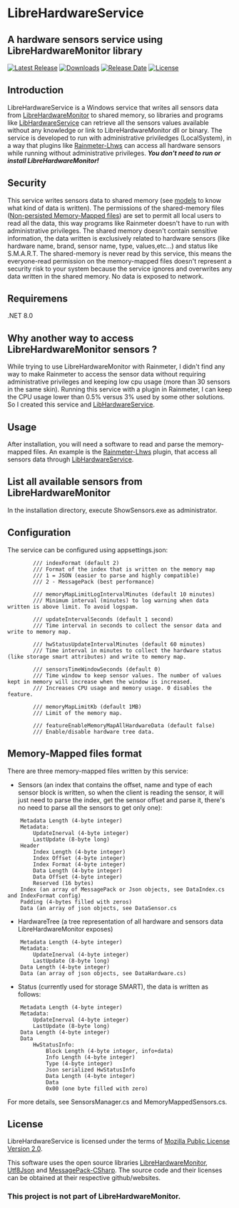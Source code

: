 # LibreHardwareService
## A hardware sensors service using LibreHardwareMonitor library

[![Latest Release](https://img.shields.io/github/release/epinter/LibreHardwareService.svg)](https://github.com/epinter/LibreHardwareService/releases/latest)
[![Downloads](https://img.shields.io/github/downloads/epinter/LibreHardwareService/total.svg)](https://github.com/epinter/LibreHardwareService/releases/latest)
[![Release Date](https://img.shields.io/github/release-date/epinter/LibreHardwareService.svg)](https://github.com/epinter/LibreHardwareService/releases/latest)
[![License](https://img.shields.io/github/license/epinter/LibreHardwareService.svg)](https://github.com/epinter/LibreHardwareService/blob/main/LICENSE)

## Introduction

LibreHardwareService is a Windows service that writes all sensors data from [LibreHardwareMonitor](https://github.com/LibreHardwareMonitor/LibreHardwareMonitor) to shared memory, so libraries and programs like [LibHardwareService](https://github.com/epinter/lhwservice) can retrieve all the sensors values available without any knowledge or link to LibreHardwareMonitor dll or binary. The service is developed to run with administrative priviledges (LocalSystem), in a way that plugins like [Rainmeter-Lhws](https://github.com/epinter/rainmeter-lhws) can access all hardware sensors while running without administrative privileges. ***You don't need to run or install LibreHardwareMonitor!***

## Security

This service writes sensors data to shared memory (see [models](https://github.com/epinter/LibreHardwareService/tree/main/service/src/models) to know what kind of data is written). The permissions of the shared-memory files ([Non-persisted Memory-Mapped files](https://docs.microsoft.com/en-us/dotnet/standard/io/memory-mapped-files)) are set to permit all local users to read all the data, this way programs like Rainmeter doesn't have to run with administrative privileges. The shared memory doesn't contain sensitive information, the data written is exclusively related to hardware sensors (like hardware name, brand, sensor name, type, values,etc...) and status like S.M.A.R.T. The shared-memory is never read by this service, this means the everyone-read permission on the memory-mapped files doesn't represent a security risk to your system because the service ignores and overwrites any data written in the shared memory. No data is exposed to network.

## Requiremens

.NET 8.0

## Why another way to access LibreHardwareMonitor sensors ?

While trying to use LibreHardwareMonitor with Rainmeter, I didn't find any way to make Rainmeter to access the sensor data without requiring administrative privileges and keeping low cpu usage (more than 30 sensors in the same skin). Running this service with a plugin in Rainmeter, I can keep the CPU usage lower than 0.5% versus 3% used by some other solutions. So I created this service and [LibHardwareService](https://github.com/epinter/lhwservice).

## Usage

After installation, you will need a software to read and parse the memory-mapped files. An example is the [Rainmeter-Lhws](https://github.com/epinter/rainmeter-lhws) plugin, that access all sensors data through [LibHardwareService](https://github.com/epinter/lhwservice). 

## List all available sensors from LibreHardwareMonitor

In the installation directory, execute ShowSensors.exe as administrator.

## Configuration

The service can be configured using appsettings.json:

```
        /// indexFormat (default 2)
        /// Format of the index that is written on the memory map
        /// 1 = JSON (easier to parse and highly compatible)
        /// 2 - MessagePack (best performance)
        
        /// memoryMapLimitLogIntervalMinutes (default 10 minutes)
        /// Minimum interval (minutes) to log warning when data written is above limit. To avoid logspam.
        
        /// updateIntervalSeconds (default 1 second)
        /// Time interval in seconds to collect the sensor data and write to memory map.
        
        /// hwStatusUpdateIntervalMinutes (default 60 minutes)
        /// Time interval in minutes to collect the hardware status (like storage smart attributes) and write to memory map.
        
        /// sensorsTimeWindowSeconds (default 0)
        /// Time window to keep sensor values. The number of values kept in memory will increase when the window is increased.
        /// Increases CPU usage and memory usage. 0 disables the feature.
        
        /// memoryMapLimitKb (default 1MB)
        /// Limit of the memory map.

        /// featureEnableMemoryMapAllHardwareData (default false)
        /// Enable/disable hardware tree data.
```

## Memory-Mapped files format

There are three memory-mapped files written by this service:
 - Sensors (an index that contains the offset, name and type of each sensor block is written, so when the client is reading the sensor, it will just need to parse the index, get the sensor offset and parse it, there's no need to parse all the sensors to get only one):
```
    Metadata Length (4-byte integer)
    Metadata:
        UpdateInerval (4-byte integer)
        LastUpdate (8-byte long)
    Header
        Index Length (4-byte integer)
        Index Offset (4-byte integer)
        Index Format (4-byte integer)
        Data Length (4-byte integer)
        Data Offset (4-byte integer)
        Reserved (16 bytes)
    Index (an array of MessagePack or Json objects, see DataIndex.cs and IndexFormat config)
    Padding (4-bytes filled with zeros)
    Data (an array of json objects, see DataSensor.cs
```          

 - HardwareTree (a tree representation of all hardware and sensors data LibreHardwareMonitor exposes)

```
    Metadata Length (4-byte integer)
    Metadata:
        UpdateInerval (4-byte integer)
        LastUpdate (8-byte long)
    Data Length (4-byte integer)
    Data (an array of json objects, see DataHardware.cs) 
```

 - Status (currently used for storage SMART), the data is written as follows:
```
    Metadata Length (4-byte integer)
    Metadata:
        UpdateInerval (4-byte integer)
        LastUpdate (8-byte long)
    Data Length (4-byte integer)
    Data
        HwStatusInfo:
            Block Length (4-byte integer, info+data)
            Info Length (4-byte integer)
            Type (4-byte integer)
            Json serialized HwStatusInfo
            Data Length (4-byte integer)
            Data
            0x00 (one byte filled with zero)
```

For more details, see SensorsManager.cs and MemoryMappedSensors.cs.

## License

LibreHardwareService is licensed under the terms of [Mozilla Public License Version 2.0](https://www.mozilla.org/en-US/MPL/2.0/).

This software uses the open source libraries [LibreHardwareMonitor](https://github.com/LibreHardwareMonitor/LibreHardwareMonitor), [Utf8Json](https://github.com/neuecc/Utf8Json) and [MessagePack-CSharp](https://github.com/neuecc/MessagePack-CSharp). The source code and their licenses can be obtained at their respective github/websites.

### This project is not part of LibreHardwareMonitor. ###

